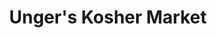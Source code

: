 ---
title: "Unger's Kosher Market"
url: /cleveland-heights/ungers-kosher-market/
shop: supermarket
---